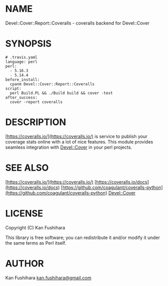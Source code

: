 # NAME

Devel::Cover::Report::Coveralls - coveralls backend for Devel::Cover

# SYNOPSIS

    # .travis.yaml
    language: perl
    perl:
      - 5.16.3
      - 5.14.4
    before_install:
      cpanm Devel::Cover::Report::Coveralls
    script:
      perl Build.PL && ./Build build && cover -test
    after_success:
      cover -report coveralls

# DESCRIPTION

[https://coveralls.io/](https://coveralls.io/) is service to publish your coverage stats online with a lot of nice features. This module provides seamless integration with [Devel::Cover](http://search.cpan.org/perldoc?Devel::Cover) in your perl projects.

# SEE ALSO

[https://coveralls.io/](https://coveralls.io/)
[https://coveralls.io/docs](https://coveralls.io/docs)
[https://github.com/coagulant/coveralls-python](https://github.com/coagulant/coveralls-python)
[Devel::Cover](http://search.cpan.org/perldoc?Devel::Cover)

# LICENSE

Copyright (C) Kan Fushihara

This library is free software; you can redistribute it and/or modify
it under the same terms as Perl itself.

# AUTHOR

Kan Fushihara <kan.fushihara@gmail.com>
